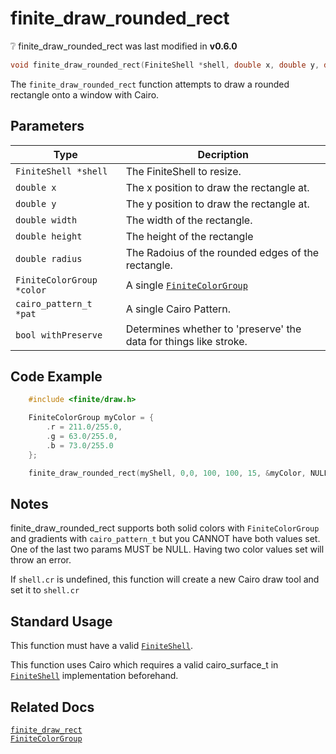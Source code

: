 # finite_draw_rounded_rect

<div class="alert alert-info part text-info">
❔ finite_draw_rounded_rect was last modified in <b>v0.6.0</b>
</div>

```c
void finite_draw_rounded_rect(FiniteShell *shell, double x, double y, double width, double height, double radius, FiniteColorGroup *color, cairo_pattern_t *pat, bool withPreserve)
```

The `finite_draw_rounded_rect` function attempts to draw a rounded rectangle onto a window with Cairo.

## Parameters

| Type                      | Decription                                                        |
| ------------------------- | ----------------------------------------------------------------- |
| `FiniteShell *shell`      | The FiniteShell to resize.                                        |
| `double x`                | The x position to draw the rectangle at.                          |
| `double y`                | The y position to draw the rectangle at.                          |
| `double width`            | The width of the rectangle.                                       |
| `double height`           | The height of the rectangle                                       |
| `double radius`           | The Radoius of the rounded edges of the rectangle.                |
| `FiniteColorGroup *color` | A single [`FiniteColorGroup`](../../FiniteColorGroup)             |
| `cairo_pattern_t *pat`    | A single Cairo Pattern.                                           |
| `bool withPreserve`       | Determines whether to 'preserve' the data for things like stroke. |

## Code Example

```c
    #include <finite/draw.h>

    FiniteColorGroup myColor = {
        .r = 211.0/255.0,
        .g = 63.0/255.0,
        .b = 73.0/255.0
    };

    finite_draw_rounded_rect(myShell, 0,0, 100, 100, 15, &myColor, NULL, false);
```

## Notes

finite_draw_rounded_rect supports both solid colors with `FiniteColorGroup` and gradients with `cairo_pattern_t` but you CANNOT have both values set. One of the last two params MUST be NULL. Having two color values set will throw an error.

If `shell.cr` is undefined, this function will create a new Cairo draw tool and set it to `shell.cr`

## Standard Usage

This function must have a valid [`FiniteShell`](../../FiniteShell).

This function uses Cairo which requires a valid cairo_surface_t in [`FiniteShell`](../../FiniteShell) implementation beforehand.

## Related Docs

[`finite_draw_rect`](../finite_draw_rect)<br>
[`FiniteColorGroup`](../../../types/FiniteColorGroup)
